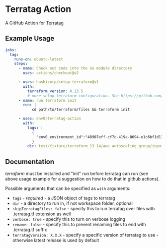 # Terratag Action

A GitHub Action for [Terratag](https://github.com/env0/terratag)

## Example Usage

```yaml
jobs:
  tag:
    runs-on: ubuntu-latest
    steps:
      - name: Check out code into the Go module directory
        uses: actions/checkout@v2

      - uses: hashicorp/setup-terraform@v1
        with:
          terraform_version: 0.13.5
          # more setup-terraform configuration. See https://github.com/hashicorp/setup-terraform#usage
      - name: run terraform init
        run: |
            cd path/to/terraform/files && terraform init

      - uses: env0/terratag-action
        with:
          tags: |
            {
              "env0_environment_id":"40907eff-cf7c-419a-8694-e1c6bf1d1168","env0_project_id":"43fd4ff1-8d37-4d9d-ac97-295bd850bf94"
            }
          dir: test/fixture/terraform_13_14/aws_autoscaling_group/input 
```

## Documentation

*terraform* must be installed and "init" run before terratag can run
(see above usage example for a suggestion on how to do that in github actions).

Possible arguments that can be specified as `with` arguments:

* `tags` - *required* - a JSON object of tags to terratag
* `dir` - a directory to run in, if not workspace folder, optional
* `skipTerratagFiles: false` - specify this to run terratag over files with .terratag.tf extension as well
* `verbose: true` - specify this to turn on verbose logging
* `rename: false` - specify this to prevent renaming files to end with .terratag.tf suffix
* `terratagVersion: X.X.X` - specify a specific version of terratag to use - otherwise latest release is used by default
